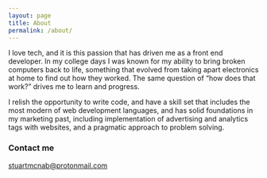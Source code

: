 ```yaml
---
layout: page
title: About
permalink: /about/
---
```


I love tech, and it is this passion that has driven me as a front end developer. In my college days I was known for my ability to bring broken computers back to life, something that evolved from taking apart electronics at home to find out how they worked. The same question of “how does that work?” drives me to learn and progress.

I relish the opportunity to write code, and have a skill set that includes the most modern of web development languages, and has solid foundations in my marketing past, including implementation of advertising and analytics tags with websites, and a pragmatic approach to problem solving.

### Contact me

[stuartmcnab@protonmail.com](mailto:stuartmcnab@protonmail.com)
